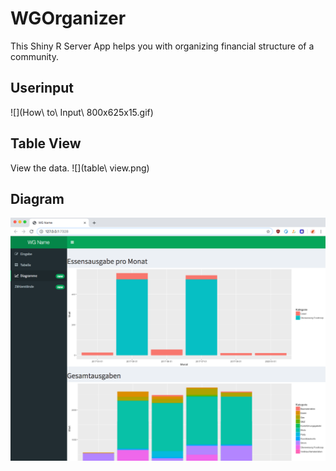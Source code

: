 # WGOrganizer
This Shiny R Server App helps you with organizing financial structure of a community.

## Userinput
![](How\ to\ Input\ 800x625x15.gif)

## Table View
View the data.
![](table\ view.png)

## Diagram
![](diagrams.png)